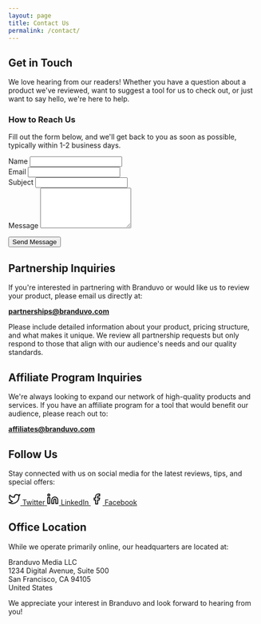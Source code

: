 ```yaml
---
layout: page
title: Contact Us
permalink: /contact/
---
```


## Get in Touch

We love hearing from our readers! Whether you have a question about a product we've reviewed, want to suggest a tool for us to check out, or just want to say hello, we're here to help.

### How to Reach Us

Fill out the form below, and we'll get back to you as soon as possible, typically within 1-2 business days.

<form id="contact-form" class="contact-form" action="https://formspree.io/f/your-formspree-id" method="POST">
  <div class="form-group">
    <label for="name">Name</label>
    <input type="text" id="name" name="name" required>
  </div>
  
  <div class="form-group">
    <label for="email">Email</label>
    <input type="email" id="email" name="email" required>
  </div>
  
  <div class="form-group">
    <label for="subject">Subject</label>
    <input type="text" id="subject" name="subject" required>
  </div>
  
  <div class="form-group">
    <label for="message">Message</label>
    <textarea id="message" name="message" rows="5" required></textarea>
  </div>
  
  <button type="submit" class="btn btn-primary">Send Message</button>
</form>

## Partnership Inquiries

If you're interested in partnering with Branduvo or would like us to review your product, please email us directly at:

**partnerships@branduvo.com**

Please include detailed information about your product, pricing structure, and what makes it unique. We review all partnership requests but only respond to those that align with our audience's needs and our quality standards.

## Affiliate Program Inquiries

We're always looking to expand our network of high-quality products and services. If you have an affiliate program for a tool that would benefit our audience, please reach out to:

**affiliates@branduvo.com**

## Follow Us

Stay connected with us on social media for the latest reviews, tips, and special offers:

<div class="social-links">
  <a href="https://twitter.com/branduvo" target="_blank" rel="noopener noreferrer">
    <svg xmlns="http://www.w3.org/2000/svg" width="24" height="24" viewBox="0 0 24 24" fill="none" stroke="currentColor" stroke-width="2" stroke-linecap="round" stroke-linejoin="round" class="feather feather-twitter"><path d="M23 3a10.9 10.9 0 0 1-3.14 1.53 4.48 4.48 0 0 0-7.86 3v1A10.66 10.66 0 0 1 3 4s-4 9 5 13a11.64 11.64 0 0 1-7 2c9 5 20 0 20-11.5a4.5 4.5 0 0 0-.08-.83A7.72 7.72 0 0 0 23 3z"></path></svg>
    <span>Twitter</span>
  </a>
  
  <a href="https://linkedin.com/in/branduvo" target="_blank" rel="noopener noreferrer">
    <svg xmlns="http://www.w3.org/2000/svg" width="24" height="24" viewBox="0 0 24 24" fill="none" stroke="currentColor" stroke-width="2" stroke-linecap="round" stroke-linejoin="round" class="feather feather-linkedin"><path d="M16 8a6 6 0 0 1 6 6v7h-4v-7a2 2 0 0 0-2-2 2 2 0 0 0-2 2v7h-4v-7a6 6 0 0 1 6-6z"></path><rect x="2" y="9" width="4" height="12"></rect><circle cx="4" cy="4" r="2"></circle></svg>
    <span>LinkedIn</span>
  </a>
  
  <a href="https://facebook.com/branduvo" target="_blank" rel="noopener noreferrer">
    <svg xmlns="http://www.w3.org/2000/svg" width="24" height="24" viewBox="0 0 24 24" fill="none" stroke="currentColor" stroke-width="2" stroke-linecap="round" stroke-linejoin="round" class="feather feather-facebook"><path d="M18 2h-3a5 5 0 0 0-5 5v3H7v4h3v8h4v-8h3l1-4h-4V7a1 1 0 0 1 1-1h3z"></path></svg>
    <span>Facebook</span>
  </a>
</div>

## Office Location

While we operate primarily online, our headquarters are located at:

Branduvo Media LLC  
1234 Digital Avenue, Suite 500  
San Francisco, CA 94105  
United States

We appreciate your interest in Branduvo and look forward to hearing from you!
